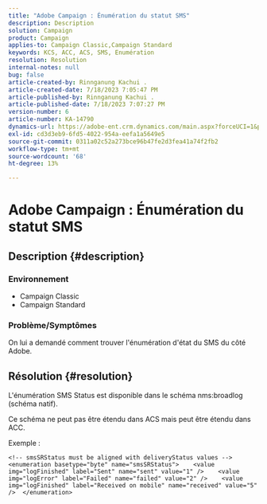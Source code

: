 ```yaml
---
title: "Adobe Campaign : Énumération du statut SMS"
description: Description
solution: Campaign
product: Campaign
applies-to: Campaign Classic,Campaign Standard
keywords: KCS, ACC, ACS, SMS, Enumération
resolution: Resolution
internal-notes: null
bug: false
article-created-by: Rinnganung Kachui .
article-created-date: 7/18/2023 7:05:47 PM
article-published-by: Rinnganung Kachui .
article-published-date: 7/18/2023 7:07:27 PM
version-number: 6
article-number: KA-14790
dynamics-url: https://adobe-ent.crm.dynamics.com/main.aspx?forceUCI=1&pagetype=entityrecord&etn=knowledgearticle&id=467a0e16-9e25-ee11-9cbd-6045bd006b4b
exl-id: cd3d3eb9-6fd5-4022-954a-eefa1a5649e5
source-git-commit: 0311a02c52a273bce96b47fe2d3fea41a74f2fb2
workflow-type: tm+mt
source-wordcount: '68'
ht-degree: 13%

---
```


# Adobe Campaign : Énumération du statut SMS

## Description {#description}




### Environnement



- Campaign Classic
- Campaign Standard




### Problème/Symptômes



On lui a demandé comment trouver l&#39;énumération d&#39;état du SMS du côté Adobe.


## Résolution {#resolution}


L&#39;énumération SMS Status est disponible dans le schéma nms:broadlog (schéma natif).

Ce schéma ne peut pas être étendu dans ACS mais peut être étendu dans ACC.

Exemple :


```
<!-- smsSRStatus must be aligned with deliveryStatus values -->  <enumeration basetype="byte" name="smsSRStatus">    <value img="logFinished" label="Sent" name="sent" value="1" />    <value img="logError" label="Failed" name="failed" value="2" />    <value img="logFinished" label="Received on mobile" name="received" value="5" />  </enumeration>
```

